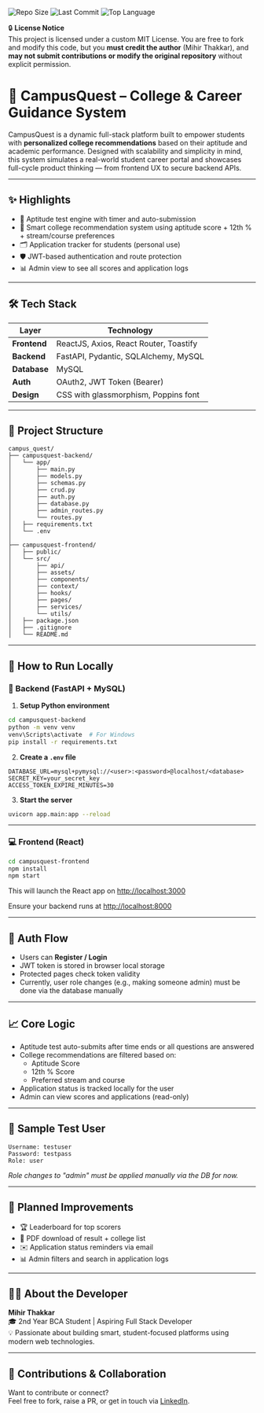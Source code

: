 ![Repo Size](https://img.shields.io/github/repo-size/mihirth17/CampusQuest)
![Last Commit](https://img.shields.io/github/last-commit/mihirth17/CampusQuest)
![Top Language](https://img.shields.io/github/languages/top/mihirth17/CampusQuest)
 
🔒 **License Notice**  
This project is licensed under a custom MIT License. You are free to fork and modify this code, but you **must credit the author** (Mihir Thakkar), and **may not submit contributions or modify the original repository** without explicit permission.

# 🚀 CampusQuest – College & Career Guidance System


CampusQuest is a dynamic full-stack platform built to empower students with **personalized college recommendations** based on their aptitude and academic performance. Designed with scalability and simplicity in mind, this system simulates a real-world student career portal and showcases full-cycle product thinking — from frontend UX to secure backend APIs.

---

## ✨ Highlights

- 🧠 Aptitude test engine with timer and auto-submission
- 🎯 Smart college recommendation system using aptitude score + 12th % + stream/course preferences
- 🗂️ Application tracker for students (personal use)
- 🛡️ JWT-based authentication and route protection
- 📊 Admin view to see all scores and application logs

---

## 🛠️ Tech Stack

| Layer        | Technology                      |
|--------------|----------------------------------|
| **Frontend** | ReactJS, Axios, React Router, Toastify |
| **Backend**  | FastAPI, Pydantic, SQLAlchemy, MySQL |
| **Database** | MySQL                           |
| **Auth**     | OAuth2, JWT Token (Bearer)       |
| **Design**   | CSS with glassmorphism, Poppins font |

---

## 📂 Project Structure

```
campus_quest/
├── campusquest-backend/
│   └── app/
│       ├── main.py
│       ├── models.py
│       ├── schemas.py
│       ├── crud.py
│       ├── auth.py
│       ├── database.py
│       ├── admin_routes.py
│       └── routes.py
│   ├── requirements.txt
│   └── .env
│
├── campusquest-frontend/
│   ├── public/
│   └── src/
│       ├── api/
│       ├── assets/
│       ├── components/
│       ├── context/
│       ├── hooks/
│       ├── pages/
│       ├── services/
│       └── utils/
│   ├── package.json
│   ├── .gitignore
│   └── README.md
```

---

## 🚀 How to Run Locally

### 🔧 Backend (FastAPI + MySQL)

1. **Setup Python environment**

```bash
cd campusquest-backend
python -m venv venv
venv\Scripts\activate  # For Windows
pip install -r requirements.txt
```

2. **Create a `.env` file**

```
DATABASE_URL=mysql+pymysql://<user>:<password>@localhost/<database>
SECRET_KEY=your_secret_key
ACCESS_TOKEN_EXPIRE_MINUTES=30
```

3. **Start the server**

```bash
uvicorn app.main:app --reload
```

---

### 💻 Frontend (React)

```bash
cd campusquest-frontend
npm install
npm start
```

This will launch the React app on [http://localhost:3000](http://localhost:3000)

Ensure your backend runs at [http://localhost:8000](http://localhost:8000)

---

## 🔐 Auth Flow

- Users can **Register / Login**
- JWT token is stored in browser local storage
- Protected pages check token validity
- Currently, user role changes (e.g., making someone admin) must be done via the database manually

---

## 📈 Core Logic

- Aptitude test auto-submits after time ends or all questions are answered
- College recommendations are filtered based on:
  - Aptitude Score
  - 12th % Score
  - Preferred stream and course
- Application status is tracked locally for the user
- Admin can view scores and applications (read-only)

---

## 🧠 Sample Test User

```
Username: testuser
Password: testpass
Role: user
```

*Role changes to "admin" must be applied manually via the DB for now.*

---

## 🚧 Planned Improvements

- 🏆 Leaderboard for top scorers
- 📄 PDF download of result + college list
- ✉️ Application status reminders via email
- 📊 Admin filters and search in application logs

---

## 👨‍💻 About the Developer

**Mihir Thakkar**  
🎓 2nd Year BCA Student | Aspiring Full Stack Developer  
💡 Passionate about building smart, student-focused platforms using modern web technologies.

---

## 🤝 Contributions & Collaboration

Want to contribute or connect?  
Feel free to fork, raise a PR, or get in touch via [LinkedIn](https://www.linkedin.com).
